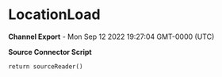 # LocationLoad

__Channel Export__ - Mon Sep 12 2022 19:27:04 GMT-0000 (UTC)

__Source Connector Script__
```
return sourceReader()
```